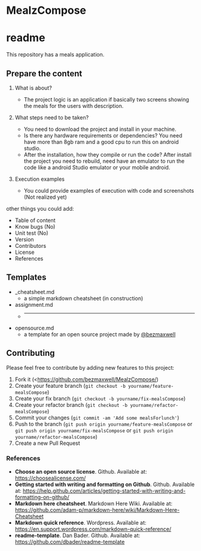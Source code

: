 # MealzCompose

# readme

This repository has a meals application.   


## Prepare the content

1. What is about?
    - The project logic is an application if basically two screens showing the meals for the users with description. 
  
2. What steps need to be taken?
    - You need to download the project and install in your machine.
    - Is there any hardware requirements or dependencies? You need have more than 8gb ram and a good cpu to run this on android studio.
    - After the installation, how they compile or run the code? After install the project you need to rebuild, need have an emulator to run the code like a android
    Studio emulator or your mobile android.
3. Execution examples
    - You could provide examples of execution with code and screenshots (Not realized yet)

other things you could add:

- Table of content
- Know bugs (No)
- Unit test (No)
- Version 
- Contributors
- License
- References

## Templates

- _cheatsheet.md
    - a simple markdown cheatsheet (in construction)
- assignment.md
    - ***
- opensource.md
    - a template for an open source project made by [@bezmaxwell](https://github.com/bezmaxwell)

## Contributing

Please feel free to contribute by adding new features to this project:

1. Fork it (<https://github.com/bezmaxwell/MealzCompose/)
2. Create your feature branch (`git checkout -b yourname/feature-mealsCompose`)
3. Create your fix branch (`git checkout -b yourname/fix-mealsCompose`)
4. Create your refactor branch (`git checkout -b yourname/refactor-mealsCompose`)
3. Commit your changes (`git commit -am 'Add some mealsForlunch'`)
4. Push to the branch (`git push origin yourname/feature-mealsCompose` or `git push origin yourname/fix-mealsCompose` or `git push origin yourname/refactor-mealsCompose`)
5. Create a new Pull Request


### References

- **Choose an open source license**. Github. Available at: https://choosealicense.com/
- **Getting started with writing and formatting on Github**. Github. Available at: https://help.github.com/articles/getting-started-with-writing-and-formatting-on-github/
- **Markdown here cheatsheet**. Markdown Here Wiki. Available at: https://github.com/adam-p/markdown-here/wiki/Markdown-Here-Cheatsheet
- **Markdown quick reference**. Wordpress. Available at: https://en.support.wordpress.com/markdown-quick-reference/
- **readme-template**. Dan Bader. Github. Available at: https://github.com/dbader/readme-template
